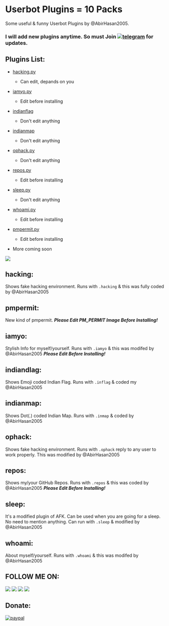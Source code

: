 # Userbot Plugins = 10 Packs
Some useful & funny Userbot Plugins by @AbirHasan2005.

### I will add new plugins anytime. So must Join [![telegram](https://img.shields.io/badge/Telegram-Telegram%20Group-blue.svg?logo=telegram)](http://t.me/linux_repo) for updates.

## Plugins List:
- [hacking.py](https://github.com/AbirHasan2005/TG_UserBot_Plugins/blob/master/README.md#hacking)
	- Can edit, depands on you

- [iamyo.py](https://github.com/AbirHasan2005/TG_UserBot_Plugins/blob/master/README.md#iamyo)
	- Edit before installing

- [indianflag](https://github.com/AbirHasan2005/TG_UserBot_Plugins/blob/master/README.md#indiandlag)
	- Don't edit anything

- [indianmap](https://github.com/AbirHasan2005/TG_UserBot_Plugins/blob/master/README.md#indianmap)
	- Don't edit anything

- [ophack.py](https://github.com/AbirHasan2005/TG_UserBot_Plugins/blob/master/README.md#ophack)
	- Don't edit anything

- [repos.py](https://github.com/AbirHasan2005/TG_UserBot_Plugins/blob/master/README.md#repos)
	- Edit before installing

- [sleep.py](https://github.com/AbirHasan2005/TG_UserBot_Plugins/blob/master/README.md#sleep)
	- Don't edit anything

- [whoami.py](https://github.com/AbirHasan2005/TG_UserBot_Plugins/blob/master/README.md#whoami)
	- Edit before installing

- [pmpermit.py](https://github.com/AbirHasan2005/TG_UserBot_Plugins/blob/master/README.md#pmpermit)
	- Edit before installing

- More coming soon

<a href="https://t.me/linux_repo"><img src="https://img.shields.io/badge/Telegram-Join%20Telegram%20Group-blue.svg?logo=telegram"></a>

## hacking:
Shows fake hacking environment. Runs with `.hacking` & this was fully coded by @AbirHasan2005

## pmpermit:
New kind of pmpermit.    ***Please Edit PM_PERMIT Image Before Installing!***

## iamyo:
Stylish Info for myself/yourself. Runs with `.iamyo` & this was modifed by @AbirHasan2005     ***Please Edit Before Installing!***

## indiandlag:
Shows Emoji coded Indian Flag. Runs with `.inflag` & coded my @AbirHasan2005

## indianmap:
Shows Dot(.) coded Indian Map. Runs with `.inmap` & coded by @AbirHasan2005

## ophack:
Shows fake hacking environment. Runs with `.ophack` reply to any user to work properly. This was modified by @AbirHasan2005

## repos:
Shows my/your GitHub Repos. Runs with `.repos` & this was coded by @AbirHasan2005     ***Please Edit Before Installing!***

## sleep:
It's a modified plugin of AFK. Can be used when you are going for a sleep. No need to mention anything. Can run with `.sleep` & modified by @AbirHasan2005

## whoami:
About myself/yourself. Runs with `.whoami` & this was modifed by @AbirHasan2005

## FOLLOW ME ON:
<a href="https://github.com/AbirHasan2005"><img src="https://img.shields.io/badge/GitHub-Follow%20on%20GitHub-inactive.svg?logo=github"></a> <a href="https://twitter.com/AbirHasan2005"><img src="https://img.shields.io/badge/Twitter-Follow%20on%20Twitter-informational.svg?logo=twitter"></a> <a href="https://facebook.com/AbirHasan2005"><img src="https://img.shields.io/badge/Facebook-Follow%20on%20Facebook-blue.svg?logo=facebook"></a> <a href="https://instagram.com/AbirHasan2005"><img src="https://img.shields.io/badge/Instagram-Follow%20on%20Instagram-important.svg?logo=instagram"></a>

## Donate:
[![paypal](https://www.paypalobjects.com/en_US/i/btn/btn_donateCC_LG.gif)](https://paypal.me/AbirHasan2005)
